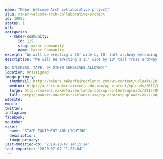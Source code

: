 ```yaml
---
name: "Maker Welcome Arch collaborative project"
slug: maker-welcome-arch-collaborative-project
id: 39085
status: 1
url: 
categories:
  - maker-community:
      id: 129
      slug: maker-community
      name: Maker Community
excerpt: "We will be erecting a 15' wide by 10' tall archway welcoming makers and attendees, we invite you to help make it pretty!"
description: "We will be erecting a 15' wide by 10' tall truss archway welcoming makers and attendees, we invite you to help make it pretty!  Bring your additions to the arch and attach them via cable ties so we have a beautiful maker made entrance way.

NO STICKERS, TAPE, OR OTHER ADHESIVES ALLOWED!"
location: Unassigned
image-primary:
  thumbnail: http://makers.makerfaireorlando.com/wp-content/uploads/2017/08/Welcome_arch-150x150.jpg
  medium: http://makers.makerfaireorlando.com/wp-content/uploads/2017/08/Welcome_arch-300x255.jpg
  large: http://makers.makerfaireorlando.com/wp-content/uploads/2017/08/Welcome_arch-1024x869.jpg
  full: http://makers.makerfaireorlando.com/wp-content/uploads/2017/08/Welcome_arch.jpg
website: 
email: 
twitter: 
instagram: 
facebook: 
youtube: 
maker:
  name: "STAGE EQUIPMENT AND LIGHTING"
  description:
  image-primary: 
last-modified-db: "2019-10-07 14:15:14"
last-exported: "2020-07-07 11:28:04"
---
```

